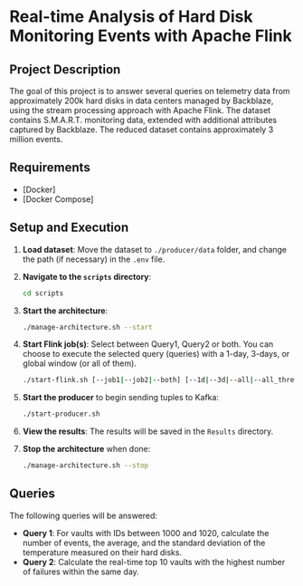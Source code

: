 # Real-time Analysis of Hard Disk Monitoring Events with Apache Flink

## Project Description
The goal of this project is to answer several queries on telemetry data from approximately 200k hard disks in data centers managed by Backblaze, using the stream processing approach with Apache Flink. The dataset contains S.M.A.R.T. monitoring data, extended with additional attributes captured by Backblaze. The reduced dataset contains approximately 3 million events.


## Requirements
- [Docker]
- [Docker Compose]

## Setup and Execution
1. **Load dataset**: Move the dataset to `./producer/data` folder, and change the path (if necessary) in the `.env` file.
   
3. **Navigate to the `scripts` directory**:
    ```sh
    cd scripts
    ```

4. **Start the architecture**:
    ```sh
    ./manage-architecture.sh --start
    ```

5. **Start Flink job(s)**:
   Select between Query1, Query2 or both. You can choose to execute the selected query (queries) with a 1-day, 3-days, or global window (or all of them).
    ```sh
    ./start-flink.sh [--job1|--job2|--both] [--1d|--3d|--all|--all_three]
    ```

6. **Start the producer** to begin sending tuples to Kafka:
    ```sh
    ./start-producer.sh
    ```

7. **View the results**:
    The results will be saved in the `Results` directory.

8. **Stop the architecture** when done:
    ```sh
    ./manage-architecture.sh --stop
    ```

## Queries
The following queries will be answered:

- **Query 1**: For vaults with IDs between 1000 and 1020, calculate the number of events, the average, and the standard deviation of the temperature measured on their hard disks.
- **Query 2**: Calculate the real-time top 10 vaults with the highest number of failures within the same day.
